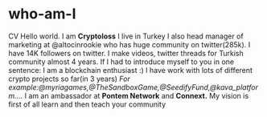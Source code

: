 # who-am-I
CV
Hello world. I am **Cryptoloss**
I live in Turkey
I also head manager of marketing at @altocinrookie who has huge community on twitter(285k). I have 14K followers on twitter. 
I make videos, twitter threads for Turkish community almost 4 years. If I had to introduce myself to you in one sentence: I am a blockchain enthusiast :)
I have work with lots of different crypto projects so far(in 3 years) 
_For example:@myriagames,@TheSandboxGame,@SeedifyFund,@kava_platform...._
I am an ambassador at **Pontem Network** and **Connext.**
My vision is first of all learn and then teach your community
